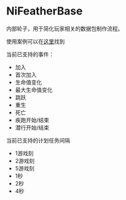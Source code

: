 # NiFeatherBase
内部轮子，用于简化玩家相关的数据包制作流程。

使用案例可以在[这里](https://github.com/XiaMoZhiShi/datapacks)找到

当前已支持的事件：
  * 加入
  * 首次加入
  * 生命值变化
  * 最大生命值变化
  * 跳跃
  * 重生
  * 死亡
  * 疾跑开始/结束
  * 潜行开始/结束

当前已支持的计划任务间隔
  * 1游戏刻
  * 2游戏刻
  * 5游戏刻
  * 1秒
  * 2秒
  * 4秒